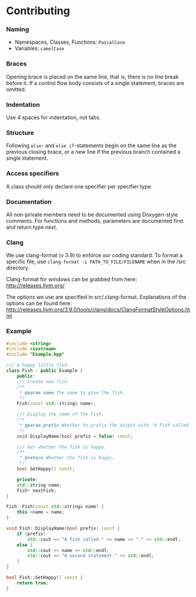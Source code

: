 # Contributing

### Naming
* Namespaces, Classes, Functions: `PascalCase`
* Variables: `camelCase`

### Braces
Opening brace is placed on the same line, that is, there is _no_ line break
before it. If a control flow body consists of a single statement, braces are
omitted.

### Indentation
Use 4 spaces for indentation, not tabs.

### Structure
Following `else`- and `else if`-statements begin on the same line as the
previous closing brace, or a new line if the previous branch contained a single
statement.

### Access specifiers
A class should only declare one specifier per specifier type.

### Documentation
All non-private members need to be documented using Doxygen-style comments.
For functions and methods, parameters are documented first and return type next.

### Clang
We use clang-format (v 3.9) to enforce our coding standard.
To format a specific file, use  ``clang-format -i PATH_TO_FILE/FILENAME`` when in the /src directory.

Clang-format for windows can be grabbed from here: 
http://releases.llvm.org/

The options we use are specified in src/.clang-format. Explanations of the options can be found here:
http://releases.llvm.org/3.9.0/tools/clang/docs/ClangFormatStyleOptions.html

### Example
```cpp
#include <string>
#include <iostream>
#include "Example.hpp"

/// A happy little fish.
class Fish : public Example {
    public:
    /// Create new fish.
    /**
     * @param name The name to give the fish.
     */
    Fish(const std::string& name);

    /// Display the name of the fish.
    /**
     * @param prefix Whether to prefix the output with 'A fish called '.
     */
    void DisplayName(bool prefix = false) const;

    /// Get whether the fish is happy.
    /**
     * @return Whether the fish is happy.
     */
    bool GetHappy() const;

    private:
    std::string name;
    Fish* nextFish;
}

Fish::Fish(const std::string& name) {
    this->name = name;
}

void Fish::DisplayName(bool prefix) const {
    if (prefix)
        std::cout << "A fish called " << name << "." << std::endl;
    else {
        std::cout << name << std::endl;
        std::cout << "A second statement." << std::endl;
    }
}

bool Fish::GetHappy() const {
    return true;
}
```
